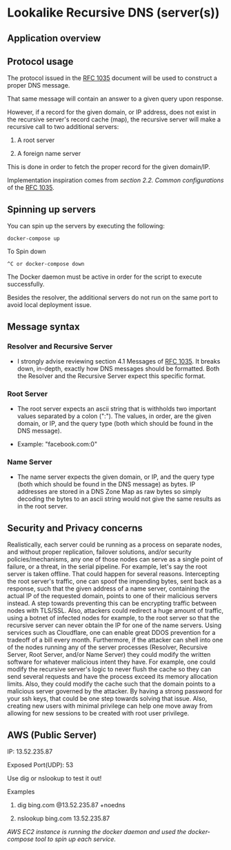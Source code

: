 # Lookalike Recursive DNS (server(s))

## Application overview

## Protocol usage

The protocol issued in the [RFC 1035](https://tools.ietf.org/html/rfc1035) document will be used to construct a proper DNS message.

That same message will contain an answer to a given query upon response.

However, if a record for the given domain, or IP address, does not exist in the recursive server's record cache (map), the recursive server will make a recursive call to two additional servers:

1. A root server

2) A foreign name server

This is done in order to fetch the proper record for the given domain/IP.

Implementation inspiration comes from _section 2.2. Common configurations_ of the [RFC 1035](https://tools.ietf.org/html/rfc1035).

## Spinning up servers

You can spin up the servers by executing the following:

```
docker-compose up
```

To Spin down

```
^C or docker-compose down
```

The Docker daemon must be active in order for the script to execute successfully.

Besides the resolver, the additional servers do not run on the same port to avoid local deployment issue.

## Message syntax

### Resolver and Recursive Server

- I strongly advise reviewing section 4.1 Messages of [RFC 1035](https://tools.ietf.org/html/rfc1035). It breaks down, in-depth, exactly how DNS messages should be formatted. Both the Resolver and the Recursive Server expect this specific format.

### Root Server

- The root server expects an ascii string that is withholds two important values separated by a colon (":"). The values, in order, are the given domain, or IP, and the query type (both which should be found in the DNS message).

* Example: "facebook.com:0"

### Name Server

- The name server expects the given domain, or IP, and the query type (both which should be found in the DNS message) as bytes. IP addresses are stored in a DNS Zone Map as raw bytes so simply decoding the bytes to an ascii string would not give the same results as in the root server.

## Security and Privacy concerns

Realistically, each server could be running as a process on separate nodes, and without proper replication, failover solutions, and/or security policies/mechanisms, any one of those nodes can serve as a single point of failure, or a threat, in the serial pipeline. For example, let's say the root server is taken offline. That could happen for several reasons. Intercepting the root server's traffic, one can spoof the impending bytes, sent back as a response, such that the given address of a name server, containing the actual IP of the requested domain, points to one of their malicious servers instead. A step towards preventing this can be encrypting traffic between nodes with TLS/SSL. Also, attackers could redirect a huge amount of traffic, using a botnet of infected nodes for example, to the root server so that the recursive server can never obtain the IP for one of the name servers. Using services such as Cloudflare, one can enable great DDOS prevention for a tradeoff of a bill every month. Furthermore, if the attacker can shell into one of the nodes running any of the server processes (Resolver, Recursive Server, Root Server, and/or Name Server) they could modify the written software for whatever malicious intent they have. For example, one could modify the recursive server's logic to never flush the cache so they can send several requests and have the process exceed its memory allocation limits. Also, they could modify the cache such that the domain points to a malicious server governed by the attacker. By having a strong password for your ssh keys, that could be one step towards solving that issue. Also, creating new users with minimal privilege can help one move away from allowing for new sessions to be created with root user privilege.

## AWS (Public Server)

IP: 13.52.235.87

Exposed Port(UDP): 53

Use dig or nslookup to test it out!

Examples

1. dig bing.com @13.52.235.87 +noedns

2. nslookup bing.com 13.52.235.87

_AWS EC2 instance is running the docker daemon and used the docker-compose tool to spin up each service._
